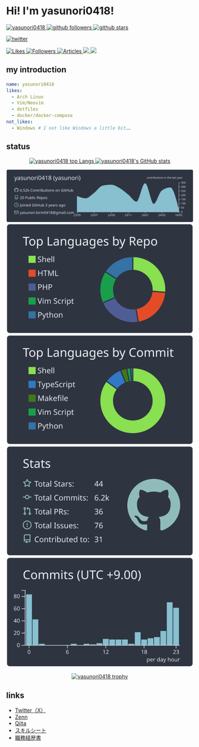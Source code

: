 # Hi! I'm yasunori0418!

<p align="left">
  <a href="https://github.com/yasunori0418/yasunori0418/">
    <img
      alt="yasunori0418"
      src="https://komarev.com/ghpvc/?username=yasunori0418"
    />
  </a>
  <a href="https://github.com/yasunori0418">
    <img
      alt="github followers"
      height="20"
      src="https://img.shields.io/github/followers/yasunori0418?label=follow&logo=github&style=flat"
    />
  </a>
  <a href="https://github.com/yasunori0418">
    <img
      alt="github stars"
      height="20"
      src="https://img.shields.io/github/stars/yasunori0418?logo=github&style=flat"
    />
  </a>
</p>

<p align="left">
  <a href="http://x.com/YKirin0418">
    <img
      alt="twitter"
      height="20"
      src="https://img.shields.io/twitter/follow/yasunori0418?style=flat&logo=x"
    />
  </a>
</p>

<p align="left">
  <a href="https://zenn.dev/yasunori_kirin">
    <img height="20" src="https://badgen.org/img/zenn/yasunori_kirin/likes?style=plastic" alt="Likes" />
  </a>
  <a href="https://zenn.dev/yasunori_kirin">
    <img height="20" src="https://badgen.org/img/zenn/yasunori_kirin/followers?style=plastic" alt="Followers" />
  </a>
  <a href="https://zenn.dev/yasunori_kirin">
    <img height="20" src="https://badgen.org/img/zenn/yasunori_kirin/articles?style=plastic" alt="Articles" />
  </a>
  <a href="http://qiita.com/yasunori-kirin0418">
    <img height="20" src="https://qiita-badge.apiapi.app/s/yasunori-kirin0418/contributions.svg" />
  </a>
  <a href="http://qiita.com/yasunori-kirin0418">
    <img height="20" src="https://qiita-badge.apiapi.app/s/yasunori-kirin0418/posts.svg" />
  </a>
</p>

## my introduction

```yaml
name: yasunori0418
likes:
  - Arch Linux
  - Vim/Neovim
  - dotfiles
  - docker/docker-compose
not_likes:
  - Windows # I not like Windows a little bit……
```

## status

<div align="center">
  <a href="https://github.com/anuraghazra/github-readme-stats">
    <img
      alt="yasunori0418 top Langs"
      height="150px"
      src="https://github-readme-stats.vercel.app/api/top-langs/?username=yasunori0418&layout=compact&theme=nord"
    />
  </a>
  <a href="https://github.com/anuraghazra/github-readme-stats">
    <img
      alt="yasunori0418's GitHub stats"
      height="150px"
      src="https://github-readme-stats.vercel.app/api?username=yasunori0418&theme=nord&show_icons=true"
    />
  </a>

[![0-profile-details](https://raw.githubusercontent.com/yasunori0418/yasunori0418/main/profile-summary-card-output/nord_dark/0-profile-details.svg)](https://github.com/vn7n24fzkq/github-profile-summary-cards)
[![1-repos-per-language](https://raw.githubusercontent.com/yasunori0418/yasunori0418/main/profile-summary-card-output/nord_dark/1-repos-per-language.svg)](https://github.com/vn7n24fzkq/github-profile-summary-cards)
[![2-most-commit-language](https://raw.githubusercontent.com/yasunori0418/yasunori0418/main/profile-summary-card-output/nord_dark/2-most-commit-language.svg)](https://github.com/vn7n24fzkq/github-profile-summary-cards)
[![3-stats](https://raw.githubusercontent.com/yasunori0418/yasunori0418/main/profile-summary-card-output/nord_dark/3-stats.svg)](https://github.com/vn7n24fzkq/github-profile-summary-cards)
[![4-productive-time](https://raw.githubusercontent.com/yasunori0418/yasunori0418/main/profile-summary-card-output/nord_dark/4-productive-time.svg)](https://github.com/vn7n24fzkq/github-profile-summary-cards)

[![yasunori0418 trophy](https://github-profile-trophy.vercel.app/?username=yasunori0418&theme=nord&column=5)
](https://github.com/ryo-ma/github-profile-trophy)

</div>

## links

- [Twitter（X）](https://twitter.com/YKirin0418)
- [Zenn](https://zenn.dev/yasunori_kirin)
- [Qiita](https://qiita.com/yasunori-kirin0418)
- [スキルシート](https://github.com/yasunori0418/yasunori0418/blob/main/skill_sheet.md)
- [職務経歴書](https://github.com/yasunori0418/yasunori0418/blob/main/job_career_history.md)
